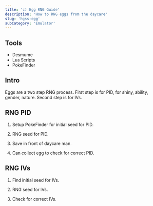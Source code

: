 ```yaml
---
title: 'c) Egg RNG Guide'
description: 'How to RNG eggs from the daycare'
slug: 'hgss-egg'
subCategory: 'Emulator'
---
```


## Tools

- Desmume
- Lua Scripts
- PokeFinder

## Intro

Eggs are a two step RNG process. First step is for PID, for shiny, ability, gender, nature. Second step is for IVs.

## RNG PID

1. Setup PokeFinder for initial seed for PID.

2. RNG seed for PID.

3. Save in front of daycare man.

4. Can collect egg to check for correct PID.

## RNG IVs

1. Find initial seed for IVs.

2. RNG seed for IVs.

3. Check for correct IVs.
